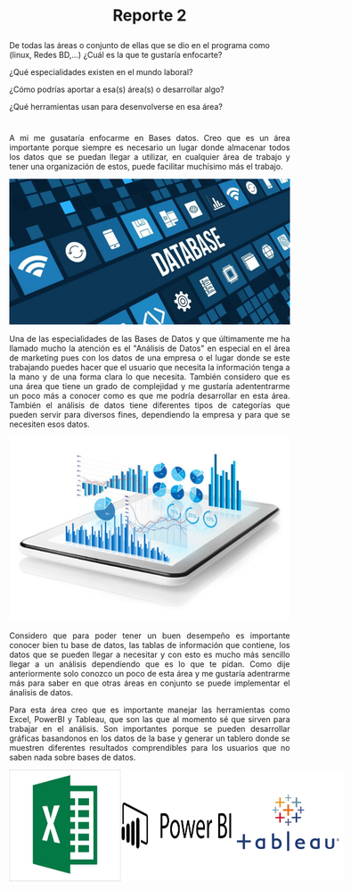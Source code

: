 # <p align="center">Reporte 2</p>

De todas las áreas o conjunto de ellas que se dio en el programa como (linux, Redes BD,...) ¿Cuál es la que te gustaría enfocarte?

¿Qué especialidades existen en el mundo laboral?

¿Cómo podrías aportar a esa(s) área(s) o desarrollar algo?

¿Qué herramientas usan para desenvolverse en esa área?

#

<div style="text-align: justify;">

A mi me gusataría enfocarme en Bases datos. Creo que es un área importante porque siempre es necesario un lugar donde almacenar todos los datos que se puedan llegar a utilizar, en cualquier área de trabajo y tener una organización de estos, puede facilitar muchísimo más el trabajo. 

![Logo de Markdown](img/dataB.jpeg)

Una de las especialidades de las Bases de Datos y que últimamente me ha llamado mucho la atención es el "Análisis de Datos" en especial en el área de marketing pues con los datos de una empresa o el lugar donde se este trabajando puedes hacer que el usuario que necesita la información tenga a la mano y de una forma clara lo que necesita. También considero que es una área que tiene un grado de complejidad y me gustaría adententrarme un poco más a conocer como es que me podría desarrollar en esta área. 
También el análisis de datos tiene diferentes tipos de categorías que pueden  servir para diversos fines, dependiendo la empresa y para que se necesiten esos datos.

![Logo de Markdown](img/analisisD.jpeg)

Considero que para poder tener un buen desempeño es importante conocer bien tu base de datos, las tablas de información que contiene, los datos que se pueden llegar a necesitar y con esto es mucho más sencillo llegar a un análisis dependiendo que es lo que te pidan. Como dije anteriormente solo conozco un poco de esta área y me gustaría adentrarme más para saber en que otras áreas en conjunto se puede implementar el ánalisis de datos. 

Para esta área creo que es importante manejar las herramientas como Excel, PowerBI y Tableau, que son las que al momento sé que sirven para trabajar en el análisis. Son importantes porque se pueden desarrollar gráficas basandonos en los datos de la base y generar un tablero donde se muestren diferentes resultados comprendibles para los usuarios que no saben nada sobre bases de datos. 

<div style="display: flex;">

<img src="img/excelD.jpeg" alt="Logo de Excel" width="200" height="200">

<img src="img/powerBID.jpeg" alt="Logo de Power BI" width="200" height="200">        
   
<img src="img/tableauD.png" alt="Logo de Tableau" width="200" height="200">
</div>

</div>  
